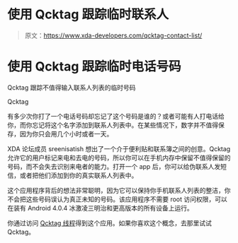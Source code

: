 # 使用 Qcktag 跟踪临时联系人

> 原文：<https://www.xda-developers.com/qcktag-contact-list/>

# 使用 Qcktag 跟踪临时电话号码

Qcktag 跟踪不值得输入联系人列表的临时号码

Qcktag

有多少次你打了一个电话号码却忘记了这个号码是谁的？或者可能有人打电话给你，而你忘记将这个名字添加到联系人列表中。在某些情况下，数字并不值得保存，因为你只会用几个小时或者一天。

XDA 论坛成员 sreenisatish 想出了一个介于便利贴和联系簿之间的创意。Qcktag 允许它的用户标记来电和去电的号码，所以你可以在手机内存中保留不值得保留的号码，而不会失去识别来电者的能力。打开一个 app 后，你可以给伪联系人发短信，或者把他们添加到你的真实联系人列表中。

这个应用程序背后的想法非常聪明，因为它可以保持你手机联系人列表的整洁，你不会把这些号码误认为真正未知的号码。该应用程序不需要 root 访问权限，可以在装有 Android 4.0.4 冰激凌三明治和更高版本的所有设备上运行。

你通过访问 [Qcktag 线程](http://forum.xda-developers.com/android/apps-games/qcktag-quickly-tag-phone-t2811923)得到这个应用。如果你喜欢这个概念，去那里试试 Qcktag。